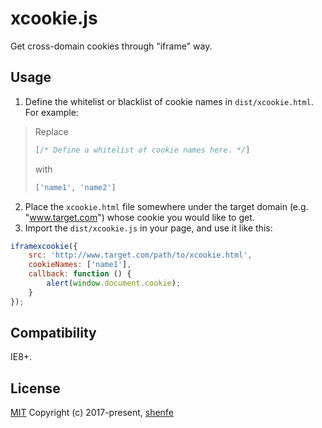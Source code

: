# xcookie.js
Get cross-domain cookies through "iframe" way.

## Usage
1. Define the whitelist or blacklist of cookie names in `dist/xcookie.html`. For example:
  > Replace
  > ```js
  > [/* Define a whitelist of cookie names here. */]
  > ```
  > with
  > ```js
  > ['name1', 'name2']
  > ```
2. Place the `xcookie.html` file somewhere under the target domain (e.g. "www.target.com") whose cookie you would like to get.
3. Import the `dist/xcookie.js` in your page, and use it like this:
  ```js
  iframexcookie({
      src: 'http://www.target.com/path/to/xcookie.html',
      cookieNames: ['name1'],
      callback: function () {
          alert(window.document.cookie);
      }
  });
  ```

## Compatibility
IE8+.

## License
[MIT](http://opensource.org/licenses/MIT)
Copyright (c) 2017-present, [shenfe](https://github.com/shenfe)
